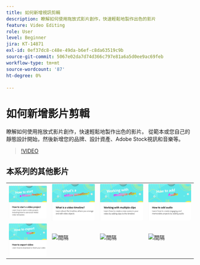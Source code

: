 ```yaml
---
title: 如何新增視訊剪輯
description: 瞭解如何使用拖放式影片創作，快速輕鬆地製作出色的影片
feature: Video Editing
role: User
level: Beginner
jira: KT-14871
exl-id: 0ef37dc8-c48e-49da-b6ef-c8da63519c9b
source-git-commit: 5067e02da7d74d366c797e81a6a5d0ee9ac69feb
workflow-type: tm+mt
source-wordcount: '87'
ht-degree: 0%

---
```


# 如何新增影片剪輯

瞭解如何使用拖放式影片創作，快速輕鬆地製作出色的影片。 從範本或您自己的靜態設計開始，然後新增您的品牌、設計資產、Adobe Stock視訊和音樂等。

>[!VIDEO](https://video.tv.adobe.com/v/3427071?quality=12&learn=on&hidetitle=true)

## 本系列的其他影片

<table style="table-layout:fixed">
<tr>
   <td>
         <a href="start-video.md">
            <img alt="如何開始影片專案" src="assets/start-video.png" />
         </a>
   </td>
   <td>
         <a href="video-timeline.md">
            <img alt="什麼是影片時間軸？" src="assets/video-timeline.png" />
         </a>
   </td>
   <td>
         <a href="multiple-clips.md">
            <img alt="使用多個剪輯" src="assets/multiple-clips.png" />
         </a>
   </td>
   <td>
         <a href="add-audio-video.md">
            <img alt="如何新增音訊" src="assets/add-audio-video.png" />
         </a>
   </td>
</tr>
<tr>
    <td>
         <a href="export-video.md">
            <img alt="如何匯出影片" src="assets/export-video.png" />
         </a>
   </td>
   <td>
    <img alt="間隔" src="../assets/Gray_thumbnail.png" />
    <div>
    <br>
   </td>
   <td>
    <img alt="間隔" src="../assets/Gray_thumbnail.png" />
    <div>
    <br>
   </td>
   <td>
    <img alt="間隔" src="../assets/Gray_thumbnail.png" />
    <div>
    <br>
   </td>
</tr>
</table>
